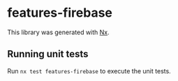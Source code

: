 # features-firebase

This library was generated with [Nx](https://nx.dev).

## Running unit tests

Run `nx test features-firebase` to execute the unit tests.
